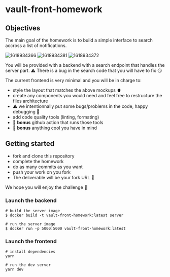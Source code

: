 # vault-front-homework

## Objectives

The main goal of the homework is to build a simple interface to search accross a list of notifications.

![1618934366](https://user-images.githubusercontent.com/944835/115428226-79153780-a202-11eb-9c5f-13febfc4754b.png)
![1618934381](https://user-images.githubusercontent.com/944835/115428224-787ca100-a202-11eb-8519-cf03d3127309.png)
![1618934372](https://user-images.githubusercontent.com/944835/115428225-79153780-a202-11eb-9baa-c86e02f97401.png)

You will be provided with a backend with a search endpoint that handles the server part.
⚠️ There is a bug in the search code that you will have to fix 😏 

The current frontend is very minimal and you will be in charge to:
- style the layout that matches the above mockups ⬆️
- create any components you would need and feel free to restructure the files architecture
- ⚠️ we intentionnally put some bugs/problems in the code, happy debugging 🥳
- add code quality tools (linting, formating)
- 🎁 **bonus** github action that runs those tools
- 🎁 **bonus** anything cool you have in mind

## Getting started

- fork and clone this repository
- complete the homework
- do as many commits as you want
- push your work on you fork
- The deliverable will be your fork URL 🚀

We hope you will enjoy the challenge 💪

### Launch the backend

```
# build the server image
$ docker build -t vault-front-homework:latest server

# run the server image
$ docker run -p 5000:5000 vault-front-homework:latest
```

### Launch the frontend

```
# install dependencies
yarn

# run the dev server
yarn dev
```



